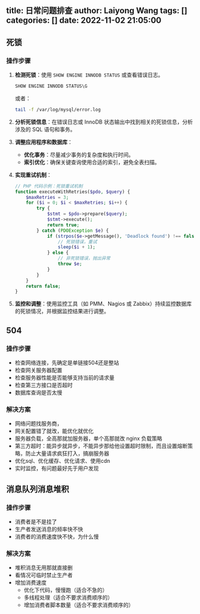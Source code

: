 title: 日常问题排查
author: Laiyong Wang
tags: []
categories: []
date: 2022-11-02 21:05:00
---
## 死锁

### 操作步骤

1. **检测死锁**：使用 `SHOW ENGINE INNODB STATUS` 或查看错误日志。

    ```sql
    SHOW ENGINE INNODB STATUS\G
    ```

    或者：

    ```sh
    tail -f /var/log/mysql/error.log
    ```

2. **分析死锁信息**：在错误日志或 InnoDB 状态输出中找到相关的死锁信息，分析涉及的 SQL 语句和事务。

3. **调整应用程序和数据库**：
    - **优化事务**：尽量减少事务的复杂度和执行时间。
    - **索引优化**：确保关键查询使用合适的索引，避免全表扫描。

4. **实现重试机制**：

    ```php
    // PHP 代码示例：死锁重试机制
    function executeWithRetries($pdo, $query) {
        $maxRetries = 3;
        for ($i = 0; $i < $maxRetries; $i++) {
            try {
                $stmt = $pdo->prepare($query);
                $stmt->execute();
                return true;
            } catch (PDOException $e) {
                if (strpos($e->getMessage(), 'Deadlock found') !== false) {
                    // 死锁错误，重试
                    sleep($i + 1);
                } else {
                    // 非死锁错误，抛出异常
                    throw $e;
                }
            }
        }
        return false;
    }
    ```

5. **监控和调整**：使用监控工具（如 PMM、Nagios 或 Zabbix）持续监控数据库的死锁情况，并根据监控结果进行调整。

##  504


### 操作步骤

- 检查网络连接，先确定是单链接504还是整站
- 检查网关服务器配置
- 检查服务器性能是否能够支持当前的请求量
- 检查第三方接口是否超时
- 数据库查询是否太慢

### 解决方案
- 网络问题找服务商，
- 网关配置错了就改，能优化就优化
- 服务器负载，全高那就加服务器，单个高那就改 nginx 负载策略
- 第三方超时：能异步就异步，不能异步那给他设置超时限制，而且设置熔断策略，防止大量请求疯狂打入，搞崩服务器
- 优化sql、优化缓存、优化请求、使用cdn
- 实时监控，有问题最好先于用户发现
##  消息队列消息堆积

### 操作步骤
- 消费者是不是挂了
- 生产者发送消息的频率快不快
- 消费者的消费速度快不快，为什么慢
### 解决方案
- 堆积消息无用那就直接删
- 看情况可临时禁止生产者
- 增加消费速度
  - 优化下代码，慢慢跑（适合不急的）
  - 多线程处理（适合不要求消费顺序的）
  - 增加消费者脚本数量（适合不要求消费顺序的）



